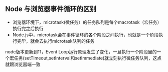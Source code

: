 
## Node 与浏览器事件循环的区别
* 浏览器环境下，microtask(微任务）的任务队列是每个macrotask（宏任务）执行完之后执行
* Node.js中，microtask会在事件循环的各个阶段之间执行，也就是一个阶段执行完毕，就会去执行microtask队列的任务

node版本更新到11，Event Loop运行原理发生了变化，一旦执行一个阶段里的一个宏任务(setTimeout,setInterval和setImmediate)就立刻执行微任务队列，这点就跟浏览器端一致